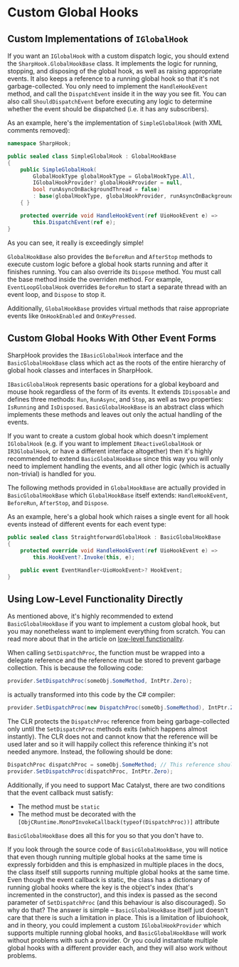 # Custom Global Hooks

## Custom Implementations of `IGlobalHook`

If you want an `IGlobalHook` with a custom dispatch logic, you should extend the `SharpHook.GlobalHookBase` class. It
implements the logic for running, stopping, and disposing of the global hook, as well as raising appropriate events.
It also keeps a reference to a running global hook so that it's not garbage-collected. You only need to implement the
`HandleHookEvent` method, and call the `DispatchEvent` inside it in the way you see fit. You can also call
`ShouldDispatchEvent` before executing any logic to determine whether the event should be dispatched (i.e. it has any
subscribers).

As an example, here's the implementation of `SimpleGlobalHook` (with XML comments removed):

```csharp
namespace SharpHook;

public sealed class SimpleGlobalHook : GlobalHookBase
{
    public SimpleGlobalHook(
        GlobalHookType globalHookType = GlobalHookType.All,
        IGlobalHookProvider? globalHookProvider = null,
        bool runAsyncOnBackgroundThread = false)
        : base(globalHookType, globalHookProvider, runAsyncOnBackgroundThread)
    { }

    protected override void HandleHookEvent(ref UioHookEvent e) =>
        this.DispatchEvent(ref e);
}
```

As you can see, it really is exceedingly simple!

`GlobalHookBase` also provides the `BeforeRun` and `AfterStop` methods to execute custom logic before a global hook
starts running and after it finishes running. You can also override its `Dispose` method. You must call the base
method inside the overriden method. For example, `EventLoopGlobalHook` overrides `BeforeRun` to start a separate thread
with an event loop, and `Dispose` to stop it.

Additionally, `GlobalHookBase` provides virtual methods that raise appropriate events like `OnHookEnabled` and
`OnKeyPressed`.

## Custom Global Hooks With Other Event Forms

SharpHook provides the `IBasicGlobalHook` interface and the `BasicGlobalHookBase` class which act as the roots of the
entire hierarchy of global hook classes and interfaces in SharpHook.

`IBasicGlobalHook` represents basic operations for a global keyboard and mouse hook regardless of the form of its
events. It extends `IDisposable` and defines three methods: `Run`, `RunAsync`, and `Stop`, as well as two properties:
`IsRunning` and `IsDisposed`. `BasicGlobalHookBase` is an abstract class which implements these methods and leaves out
only the actual handling of the events.

If you want to create a custom global hook which doesn't implement `IGlobalHook` (e.g. if you want to implement
`IReactiveGlobalHook` or `IR3GlobalHook`, or have a different interface altogether) then it's highly recommended to
extend `BasicGlobalHookBase` since this way you will only need to implement handling the events, and all other logic
(which is actually non-trivial) is handled for you.

The following methods provided in `GlobalHookBase` are actually provided in `BasicGlobalHookBase` which `GlobalHookBase`
itself extends: `HandleHookEvent`, `BeforeRun`, `AfterStop`, and `Dispose`.

As an example, here's a global hook which raises a single event for all hook events instead of different events for each
event type:

```csharp
public sealed class StraightforwardGlobalHook : BasicGlobalHookBase
{
    protected override void HandleHookEvent(ref UioHookEvent e) =>
        this.HookEvent?.Invoke(this, e);

    public event EventHandler<UioHookEvent>? HookEvent;
}
```

## Using Low-Level Functionality Directly

As mentioned above, it's highly recommended to extend `BasicGlobalHookBase` if you want to implement a custom global
hook, but you may nonetheless want to implement everything from scratch. You can read more about that in the article on
[low-level functionality](native.md).

When calling `SetDispatchProc`, the function must be wrapped into a delegate reference and the reference must be stored
to prevent garbage collection. This is because the following code:

```csharp
provider.SetDispatchProc(someObj.SomeMethod, IntPtr.Zero);
```

is actually transformed into this code by the C# compiler:

```csharp
provider.SetDispatchProc(new DispatchProc(someObj.SomeMethod), IntPtr.Zero);
```

The CLR protects the `DispatchProc` reference from being garbage-collected only until the `SetDispatchProc` methods
exits (which happens almost instantly). The CLR does not and cannot know that the reference will be used later and so it
will happily collect this reference thinking it's not needed anymore. Instead, the following should be done:

```csharp
DispatchProc dispatchProc = someObj.SomeMethod; // This reference should be stored, e.g., as a field of the object
provider.SetDispatchProc(dispatchProc, IntPtr.Zero);
```

Additionally, if you need to support Mac Catalyst, there are two conditions that the event callback must satisfy:

- The method must be `static`
- The method must be decorated with the `[ObjCRuntime.MonoPInvokeCallback(typeof(DispatchProc))]` attribute

`BasicGlobalHookBase` does all this for you so that you don't have to.

If you look through the source code of `BasicGlobalHookBase`, you will notice that even though running multiple global
hooks at the same time is expressly forbidden and this is emphasized in multiple places in the docs, the class itself
still supports running multiple global hooks at the same time. Even though the event callback is static, the class has
a dictionary of running global hooks where the key is the object's index (that's incremented in the constructor), and
this index is passed as the second parameter of `SetDispatchProc` (and this behaviour is also discouraged). So why do
that? The answer is simple – `BasicGlobalHookBase` itself just doesn't care that there is such a limitation in place.
This is a limitation of libuiohook, and in theory, you could implement a custom `IGlobalHookProvider` which supports
multiple running global hooks, and `BasicGlobalHookBase` will work without problems with such a provider. Or you could
instantiate multiple global hooks with a different provider each, and they will also work without problems.
